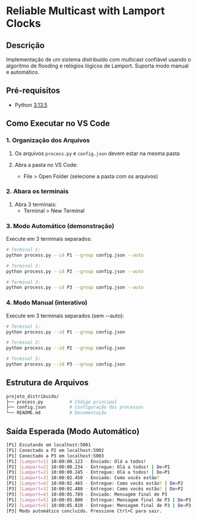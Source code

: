 # Reliable Multicast with Lamport Clocks

## Descrição
Implementação de um sistema distribuído com multicast confiável usando o algoritmo de flooding e relógios lógicos de Lamport. Suporta modo manual e automático.

## Pré-requisitos
- Python [3.13.5](https://www.python.org/downloads/release/python-3135/)

## Como Executar no VS Code

### 1. Organização dos Arquivos
1. Os arquivos `process.py` e `config.json` devem estar na mesma pasta

2. Abra a pasta no VS Code:
    - File > Open Folder (selecione a pasta com os arquivos)

### 2. Abara os terminais
1. Abra 3 terminais:
    - Terminal > New Terminal


### 3. Modo Automático (demonstração)
Execute em 3 terminais separados:
```bash
# Terminal 1:
python process.py --id P1 --group config.json --auto

# Terminal 2:
python process.py --id P2 --group config.json --auto

# Terminal 3:
python process.py --id P3 --group config.json --auto
```

### 4. Modo Manual (interativo)
Execute em 3 terminais separados (sem --auto):
```bash
# Terminal 1:
python process.py --id P1 --group config.json

# Terminal 2:
python process.py --id P2 --group config.json

# Terminal 3:
python process.py --id P3 --group config.json
```

## Estrutura de Arquivos
```bash
projeto_distribuido/
├── process.py          # Código principal
├── config.json         # Configuração dos processos
└── README.md           # Documentação
```

## Saída Esperada (Modo Automático)

```bash
[P1] Escutando em localhost:5001
[P1] Conectado a P2 em localhost:5002
[P1] Conectado a P3 em localhost:5003
[P1] [Lamport=1] 10:00:00.123 - Enviado: Olá a todos!
[P2] [Lamport=2] 10:00:00.234 - Entregue: Olá a todos! | De=P1
[P3] [Lamport=2] 10:00:00.245 - Entregue: Olá a todos! | De=P1
[P2] [Lamport=3] 10:00:02.450 - Enviado: Como vocês estão?
[P1] [Lamport=4] 10:00:02.465 - Entregue: Como vocês estão? | De=P2
[P3] [Lamport=3] 10:00:02.480 - Entregue: Como vocês estão? | De=P2
[P3] [Lamport=4] 10:00:05.789 - Enviado: Mensagem final de P3
[P1] [Lamport=5] 10:00:05.800 - Entregue: Mensagem final de P3 | De=P3
[P2] [Lamport=5] 10:00:05.810 - Entregue: Mensagem final de P3 | De=P3
[P3] Modo automático concluído. Pressione Ctrl+C para sair.
```
